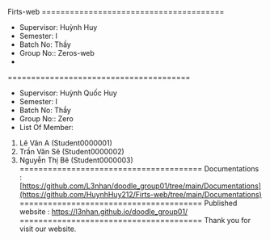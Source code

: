 Firts-web
=======================================<br>
+ Supervisor: Huỳnh Huy
+ Semester: I
+ Batch No: Thầy
+ Group No:: Zeros-web
+ <br>

=======================================
+ Supervisor: Huỳnh Quốc Huy
+ Semester: I
+ Batch No: Thầy
+ Group No:: Zero
+ List Of Member:
1. Lê Văn A (Student0000001)
2. Trần Văn Sê (Student0000002)
3. Nguyễn Thị Bê (Student0000003)
=======================================
Documentations : [https://github.com/L3nhan/doodle_group01/tree/main/Documentations](https://github.com/HuynhHuy212/Firts-web/tree/main/Documentations)
=======================================
Published website : https://l3nhan.github.io/doodle_group01/
=======================================
Thank you for visit our website.
